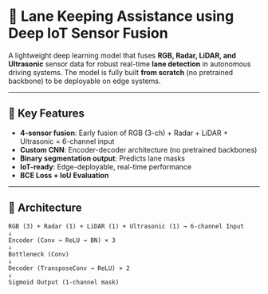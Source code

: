 # 🚗 Lane Keeping Assistance using Deep IoT Sensor Fusion

A lightweight deep learning model that fuses **RGB, Radar, LiDAR, and Ultrasonic** sensor data for robust real-time **lane detection** in autonomous driving systems. The model is fully built **from scratch** (no pretrained backbone) to be deployable on edge systems.

---

## 🔧 Key Features

- **4-sensor fusion**: Early fusion of RGB (3-ch) + Radar + LiDAR + Ultrasonic = 6-channel input  
- **Custom CNN**: Encoder-decoder architecture (no pretrained backbones)  
- **Binary segmentation output**: Predicts lane masks  
- **IoT-ready**: Edge-deployable, real-time performance  
- **BCE Loss + IoU Evaluation**

---

## 🧠 Architecture
```text
RGB (3) + Radar (1) + LiDAR (1) + Ultrasonic (1) → 6-channel Input
↓
Encoder (Conv → ReLU → BN) × 3
↓
Bottleneck (Conv)
↓
Decoder (TransposeConv → ReLU) × 2
↓
Sigmoid Output (1-channel mask)
```
